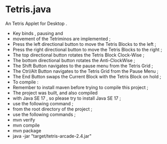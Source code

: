 #  Tetris.java
An Tetris Applet for Desktop . 
- Key binds , pausing and
- movement of the Tetriminos are implemented ; 
- Press the left  directional button to move the Tetris Blocks to the left ; 
- Press the right directional button to move the Tetris Blocks to the right ; 
- The top directional button  rotates the Tetris Block Clock-Wise ;  
- The bottom directional button rotates the Anti-ClockWise ;
- The Shift Button navigates to the pause menu from the Tetris Grid ;
- The Ctrl/Alt Button navigates to the  Tetris Grid from the Pause Menu  ;
- The End Button swaps the Current Block with the Tetris Block on hold ;
- To compile :
- Remember to install maven before trying to compile this project ;
- The project was built, and also compiled
-  with Java SE 17 , so please try to install Java SE 17 ;  
- use the following command ;
- from the root directory of the project ;
- use the following commands ;
- mvn verify
- mvn compile 
- mvn package
- java -jar "target/tetris-arcade-2.4.jar"
